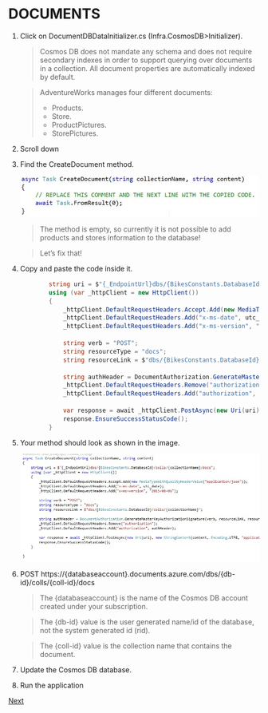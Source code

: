 # DOCUMENTS

1.	Click on DocumentDBDataInitializer.cs (Infra.CosmosDB>Initializer).	

    > Cosmos DB does not mandate any schema and does not require secondary indexes in order to support querying over documents in a collection. All document properties are automatically indexed by default.

    > AdventureWorks manages four different documents:
    > - Products.
    > - Store.
    > - ProductPictures.
    > - StorePictures.

1. Scroll down

1. Find the CreateDocument method.	

    ![](img/image28.jpg)

    > The method is empty, so currently it is not possible to add products and stores information to the database!

    > Let’s fix that!

1. Copy and paste the code inside it.

    ```csharp
            string uri = $"{_EndpointUrl}dbs/{BikesConstants.DatabaseId}/colls/{collectionName}/docs";
            using (var _httpClient = new HttpClient())
            {
                _httpClient.DefaultRequestHeaders.Accept.Add(new MediaTypeWithQualityHeaderValue("application/json"));
                _httpClient.DefaultRequestHeaders.Add("x-ms-date", utc_date);
                _httpClient.DefaultRequestHeaders.Add("x-ms-version", "2015-08-06");

                string verb = "POST";
                string resourceType = "docs";
                string resourceLink = $"dbs/{BikesConstants.DatabaseId}/colls/{collectionName}";

                string authHeader = DocumentAuthorization.GenerateMasterKeyAuthorizationSignature(verb, resourceLink, resourceType, _Key, "master", "1.0", utc_date);
                _httpClient.DefaultRequestHeaders.Remove("authorization");
                _httpClient.DefaultRequestHeaders.Add("authorization", authHeader);

                var response = await _httpClient.PostAsync(new Uri(uri), new StringContent(content, Encoding.UTF8, "application/json"));
                response.EnsureSuccessStatusCode();
            }	
    ```

1. Your method should look as shown in the image.

    ![](img/image29.jpg)

1. POST https://{databaseaccount}.documents.azure.com/dbs/{db-id}/colls/{coll-id}/docs		

    > The {databaseaccount} is the name of the Cosmos DB account created under your subscription. 

    > The {db-id} value is the user generated name/id of the database, not the system generated id (rid). 

    > The {coll-id} value is the collection name that contains the document.

1. Update the Cosmos DB database.
1. Run the application	

<a href="6.Query.md">Next</a>